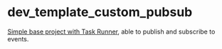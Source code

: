 # dev_template_custom_pubsub
<a href="https://github.com/mrsCandyBar/dev_template_custom">Simple base project with Task Runner</a>, able to publish and subscribe to events.
